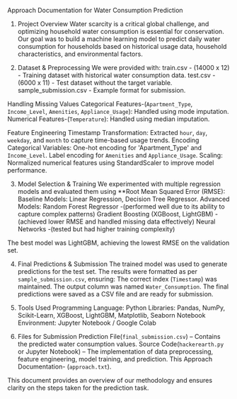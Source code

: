 Approach Documentation for Water Consumption Prediction

1. Project Overview
Water scarcity is a critical global challenge, and optimizing household water consumption is essential for conservation. Our goal was to build a machine learning model to predict daily water consumption for households based on historical usage data, household characteristics, and environmental factors.

2. Dataset & Preprocessing
We were provided with:
train.csv - (14000 x 12) - Training dataset with historical water consumption data.
test.csv - (6000 x 11) - Test dataset without the target variable.
sample_submission.csv - Example format for submission.

Handling Missing Values
Categorical Features-(`Apartment_Type`, `Income_Level`, `Amenities`, `Appliance_Usage`): Handled using mode imputation.
Numerical Features-(`Temperature`): Handled using median imputation.

Feature Engineering
Timestamp Transformation: Extracted `hour`, `day`, `weekday`, and `month` to capture time-based usage trends.
Encoding Categorical Variables:
One-hot encoding for 'Apartment_Type' and `Income_Level`.
Label encoding for `Amenities` and `Appliance_Usage`.
Scaling: Normalized numerical features using StandardScaler to improve model performance.

3. Model Selection & Training
We experimented with multiple regression models and evaluated them using **Root Mean Squared Error (RMSE):
Baseline Models: Linear Regression, Decision Tree Regressor.
Advanced Models:
Random Forest Regressor -(performed well due to its ability to capture complex patterns)
Gradient Boosting (XGBoost, LightGBM) -(achieved lower RMSE and handled missing data effectively)
Neural Networks -(tested but had higher training complexity)

The best model was LightGBM, achieving the lowest RMSE on the validation set.

4. Final Predictions & Submission
The trained model was used to generate predictions for the test set.
The results were formatted as per `sample_submission.csv`, ensuring:
The correct index (`Timestamp`) was maintained.
The output column was named `Water_Consumption`.
The final predictions were saved as a CSV file and are ready for submission.

5. Tools Used
Programming Language: Python
Libraries: Pandas, NumPy, Scikit-Learn, XGBoost, LightGBM, Matplotlib, Seaborn
Notebook Environment: Jupyter Notebook / Google Colab

6. Files for Submission
Prediction File(`final_submission.csv`) – Contains the predicted water consumption values.
Source Code(`hackerearth.py` or Jupyter Notebook) – The implementation of data preprocessing, feature engineering, model training, and prediction.
This Approach Documentation- (`approach.txt`).

This document provides an overview of our methodology and ensures clarity on the steps taken for the prediction task. 
